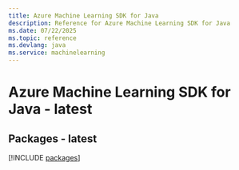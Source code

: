 ```yaml
---
title: Azure Machine Learning SDK for Java
description: Reference for Azure Machine Learning SDK for Java
ms.date: 07/22/2025
ms.topic: reference
ms.devlang: java
ms.service: machinelearning
---
```

# Azure Machine Learning SDK for Java - latest
## Packages - latest
[!INCLUDE [packages](machine-learning-index.md)]